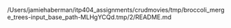 /Users/jamiehaberman/itp404_assignments/crudmovies/tmp/broccoli_merge_trees-input_base_path-MLHgYCQd.tmp/2/README.md